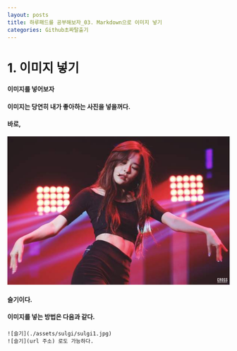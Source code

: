 ```yaml
---
layout: posts
title: 하루패드를 공부해보자_03. Markdown으로 이미지 넣기 
categories: Github초짜탈출기
---
```


# 1. 이미지 넣기 
#### 이미지를 넣어보자
#### 이미지는 당연히 내가 좋아하는 사진을 넣을꺼다. 
#### 바로, 
![슬기](./assets/sulgi/sulgi1.jpg)
#### 슬기이다. 
#### 이미지를 넣는 방법은 다음과 같다. 
```
![슬기](./assets/sulgi/sulgi1.jpg)
![슬기](url 주소) 로도 가능하다. 
```
